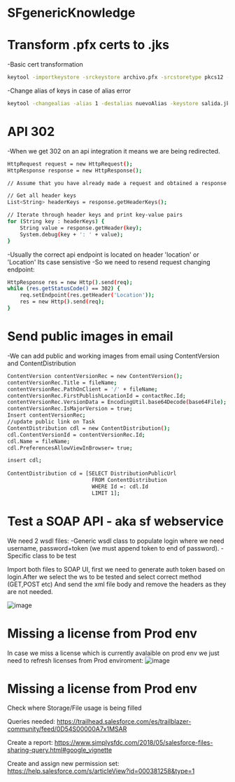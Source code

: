 # SFgenericKnowledge

# Transform .pfx certs to .jks 


-Basic cert transformation
```bash
keytool -importkeystore -srckeystore archivo.pfx -srcstoretype pkcs12 -destkeystore salida.jks -deststoretype JKS

```

-Change alias of keys in case of alias error

```bash
keytool -changealias -alias 1 -destalias nuevoAlias -keystore salida.jks
```

# API 302


-When we get 302 on an api integration it means we are being redirected.

```bash
HttpRequest request = new HttpRequest();
HttpResponse response = new HttpResponse();

// Assume that you have already made a request and obtained a response

// Get all header keys
List<String> headerKeys = response.getHeaderKeys();

// Iterate through header keys and print key-value pairs
for (String key : headerKeys) {
    String value = response.getHeader(key);
    System.debug(key + ': ' + value);
}
```

-Usually the correct api endpoint is located on header 'location' or 'Location' Its case sensistive
-So we need to resend request changing endpoint:

```bash
HttpResponse res = new Http().send(req);
while (res.getStatusCode() == 302) {
    req.setEndpoint(res.getHeader('Location'));
    res = new Http().send(req);
}
```


# Send public images in email

-We can add public and working images from email using ContentVersion and ContentDistribution

```bash
ContentVersion contentVersionRec = new ContentVersion();
contentVersionRec.Title = fileName;
contentVersionRec.PathOnClient = '/' + fileName;
contentVersionRec.FirstPublishLocationId = contactRec.Id;
contentVersionRec.VersionData = EncodingUtil.base64Decode(base64File);
contentVersionRec.IsMajorVersion = true;
Insert contentVersionRec;
//update public link on Task
ContentDistribution cdl = new ContentDistribution();
cdl.ContentVersionId = contentVersionRec.Id;
cdl.Name = fileName;
cdl.PreferencesAllowViewInBrowser= true;

insert cdl;
  
ContentDistribution cd = [SELECT DistributionPublicUrl 
                           FROM ContentDistribution 
                           WHERE Id =: cdl.Id 
                           LIMIT 1];
```

# Test a SOAP API - aka sf webservice

We need 2 wsdl files:
-Generic wsdl class to populate login where we need username, password+token (we must append token to end of password).
-Specific class to be test 

Import both files to SOAP UI, first we need to generate auth token based on login.After we select the ws to be tested and select correct method (GET,POST etc) And send the xml file body and remove the headers as they are not needed.

![image](https://github.com/psagredo99/SFgenericKnowledge/assets/72439144/cebec758-5578-46fa-8a07-3b4bd9f6b65b)


# Missing a license from Prod env

In case we miss a license which is currently avalaible on prod env we just need to refresh licenses from Prod enviroment:
![image](https://github.com/user-attachments/assets/6ed1ccfe-8a54-42c4-b5a1-7d27354f961d)

# Missing a license from Prod env

Check where Storage/File usage is being filled 

Queries needed:
https://trailhead.salesforce.com/es/trailblazer-community/feed/0D54S00000A7x1MSAR

Create a report:
https://www.simplysfdc.com/2018/05/salesforce-files-sharing-query.html#google_vignette

Create and assign new permission set:
https://help.salesforce.com/s/articleView?id=000381258&type=1
